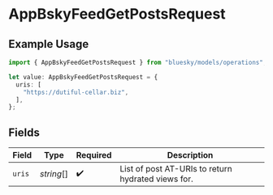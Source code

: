# AppBskyFeedGetPostsRequest

## Example Usage

```typescript
import { AppBskyFeedGetPostsRequest } from "bluesky/models/operations";

let value: AppBskyFeedGetPostsRequest = {
  uris: [
    "https://dutiful-cellar.biz",
  ],
};
```

## Fields

| Field                                              | Type                                               | Required                                           | Description                                        |
| -------------------------------------------------- | -------------------------------------------------- | -------------------------------------------------- | -------------------------------------------------- |
| `uris`                                             | *string*[]                                         | :heavy_check_mark:                                 | List of post AT-URIs to return hydrated views for. |